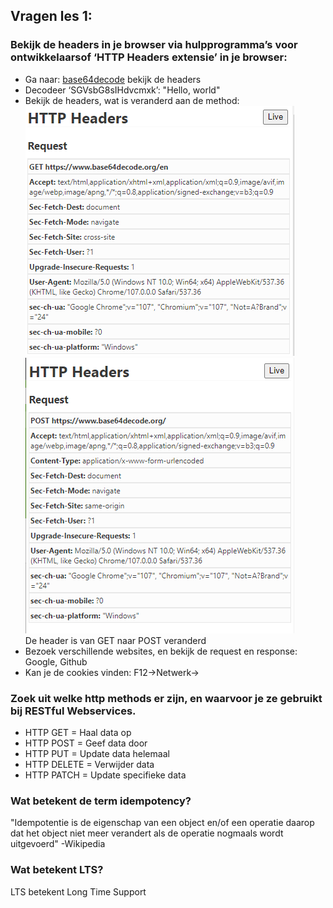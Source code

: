 ## Vragen les 1:

### Bekijk de headers in je browser via hulpprogramma’s voor ontwikkelaarsof ‘HTTP Headers extensie’ in je browser: 
- Ga naar: [base64decode](https://www.base64decode.org/en) bekijk de headers 
- Decodeer ‘SGVsbG8sIHdvcmxk’:
"Hello, world"
- Bekijk de headers, wat is veranderd aan de method:
![Before](https://github.com/BoyK99/prog02-6/blob/master/img/before.png?raw=true)  
![After](https://github.com/BoyK99/prog02-6/blob/master/img/after.png?raw=true)  
De header is van GET naar POST veranderd
- Bezoek verschillende websites, en bekijk de request en response:
Google, Github
- Kan je de cookies vinden:
F12->Netwerk->


### Zoek uit welke http methods er zijn, en waarvoor je ze gebruikt bij RESTful Webservices. 
- HTTP GET      = Haal data op
- HTTP POST     = Geef data door
- HTTP PUT      = Update data helemaal
- HTTP DELETE   = Verwijder data
- HTTP PATCH    = Update specifieke data

### Wat betekent de term idempotency?
"Idempotentie is de eigenschap van een object en/of een operatie daarop dat het object niet meer verandert als de operatie nogmaals wordt uitgevoerd" -Wikipedia

### Wat betekent LTS?
LTS betekent Long Time Support

